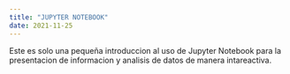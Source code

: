 ```yaml
---
title: "JUPYTER NOTEBOOK"
date: 2021-11-25
---
```


Este es solo una pequeña introduccion al uso de Jupyter Notebook  para la presentacion de informacion y analisis de datos de manera intareactiva.
